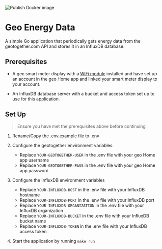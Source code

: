 ![Publish Docker image](https://github.com/OliverCullimore/geo-energy-data/workflows/Publish%20Docker%20image/badge.svg)

# Geo Energy Data

A simple Go application that periodically gets energy data from the geotogether.com API and stores it in an InfluxDB database.


## Prerequisites

* A geo smart meter display with a [WiFi module](https://www.geotogether.com/consumer/product/wifi-module/) installed and have set up an account in the geo Home app and linked your smart meter display to your account.

* An InfluxDB database server with a bucket and access token set up to use for this application.

## Set Up
> Ensure you have met the prerequisites above before continuing

1. Rename/Copy the .env.example file to .env

2. Configure the geotogether environment variables
    * Replace `YOUR-GEOTOGETHER-USER` in the .env file with your geo Home app username 
    * Replace `YOUR-GEOTOGETHER-PASS` in the .env file with your geo Home app password


3. Configure the InfluxDB environment variables
    * Replace `YOUR-INFLUXDB-HOST` in the .env file with your InfluxDB hostname
    * Replace `YOUR-INFLUXDB-PORT` in the .env file with your InfluxDB port
    * Replace `YOUR-INFLUXDB-ORGANIZATION` in the .env file with your InfluxDB organization
    * Replace `YOUR-INFLUXDB-BUCKET` in the .env file with your InfluxDB bucket name
    * Replace `YOUR-INFLUXDB-TOKEN` in the .env file with your InfluxDB access token


4. Start the application by running `make run`